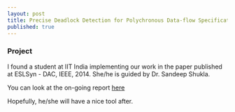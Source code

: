 ```yaml
---
layout: post
title: Precise Deadlock Detection for Polychronous Data-flow Specifications
published: true
---
```


### Project
I found a student at IIT India implementing our work in the paper published at ESLSyn - DAC, IEEE, 2014. She/he is guided by Dr. Sandeep Shukla.

You can look at the on-going report [here](http://home.iitk.ac.in/~rachitac/CS395a/report.pdf)

Hopefully, he/she will have a nice tool after.
